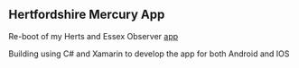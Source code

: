 ## Hertfordshire Mercury App

Re-boot of my Herts and Essex Observer [app ](https://github.com/RobertEves92/HEObserver)

Building using C# and Xamarin to develop the app for both Android and IOS